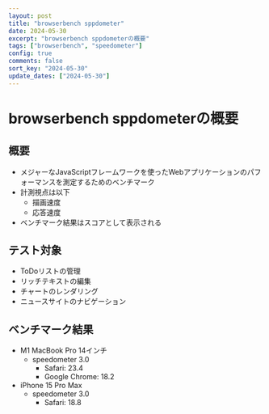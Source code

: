 ```yaml
---
layout: post
title: "browserbench sppdometer"
date: 2024-05-30
excerpt: "browserbench sppdometerの概要"
tags: ["browserbench", "speedometer"]
config: true
comments: false
sort_key: "2024-05-30"
update_dates: ["2024-05-30"]
---
```


# browserbench sppdometerの概要

## 概要
 - メジャーなJavaScriptフレームワークを使ったWebアプリケーションのパフォーマンスを測定するためのベンチマーク
 - 計測視点は以下
   - 描画速度
   - 応答速度
 - ベンチマーク結果はスコアとして表示される

## テスト対象
 - ToDoリストの管理
 - リッチテキストの編集
 - チャートのレンダリング
 - ニュースサイトのナビゲーション

## ベンチマーク結果
 - M1 MacBook Pro 14インチ
   - speedometer 3.0
     - Safari: 23.4
     - Google Chrome: 18.2
 - iPhone 15 Pro Max
   - speedometer 3.0
     - Safari: 18.8
